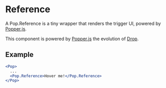 # Reference

A Pop.Reference is a tiny wrapper that renders the trigger UI, powered by [Popper.js](https://popper.js.org/).

This component is powered by [Popper.js](https://popper.js.org/) the evolution of [Drop](../Drop).

## Example

```jsx
<Pop>
  ...
  <Pop.Reference>Hover me!</Pop.Reference>
</Pop>
```
